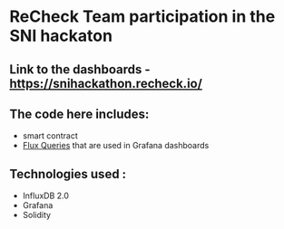 # ReCheck Team participation in the SNI hackaton 

## Link to the dashboards - https://snihackathon.recheck.io/

## The code here includes: 
- smart contract 
- [Flux Queries](./FluxQueries.md) that are used in Grafana dashboards

## Technologies used : 
- InfluxDB 2.0
- Grafana 
- Solidity